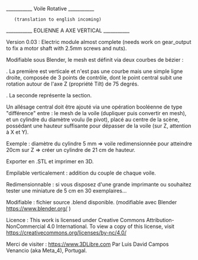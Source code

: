 ___________      Voile Rotative     ___________


       (translation to english incoming)

       
___________ EOLIENNE A AXE VERTICAL ___________



Version 0.03 : Electric module almost complete (needs work on gear_output to fix a motor shaft with 2.5mm screws and nuts).

Modifiable sous Blender, le mesh est définit via deux courbes de bézier :

. La première est verticale et n'est pas une courbe mais une simple ligne droite, composée de 3 points de contrôle, dont le point central subit une rotation autour de l'axe Z (propriété Tilt) de 75 degrés. 

. La seconde représente la section. 


Un allésage central doit être ajouté via une opération booléenne de type "différence" entre : le mesh de la voile (dupliquer puis convertir en mesh), et un cylindre du diamètre voulu (le pivot), placé au centre de la scène, possédant une hauteur suffisante pour dépasser de la voile (sur Z, attention à X et Y). 

Exemple : diamètre du cylindre 5 mm => voile redimensionnée pour atteindre 20cm sur Z => créer un cylindre de 21 cm de hauteur. 


Exporter en .STL et imprimer en 3D. 


Empilable verticalement : addition du couple de chaque voile.

Redimensionnable       : si vous disposez d'une grande imprimante ou souhaitez tester une miniature de 5 cm en 30 exemplaires...

Modifiable              : fichier source .blend disponible. (modifiable avec Blender https://www.blender.org/ )

Licence                 : This work is licensed under Creative Commons Attribution-NonCommercial 4.0 International. To view a copy of this license, visit https://creativecommons.org/licenses/by-nc/4.0/

Merci de visiter : https://www.3DLibre.com
Par Luis David Campos Venancio (aka Meta_4), Portugal.
